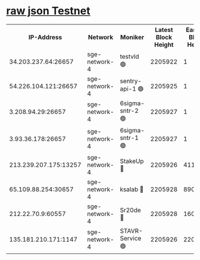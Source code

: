 
[raw json Testnet](https://rpc-check.sget.stavr.tech/sget/rpc-sget-result.json)
=


<table><tr><th>IP-Address</th><th>Network</th><th>Moniker</th><th>Latest Block Height</th><th>Earliest Block Height</th><th>Catching Up</th><th>Tx Index</th><th>Voting Power</th><th>Scan Time</th></tr><tr><td>34.203.237.64:26657</td><td>sge-network-4</td><td>testvld 🟢</td><td>2205922</td><td>1</td><td>False</td><td>on</td><td>0</td><td>2024-03-27T21:52:23.742930871UTC</td></tr><tr><td>54.226.104.121:26657</td><td>sge-network-4</td><td>sentry-api-1 🟢</td><td>2205925</td><td>1</td><td>False</td><td>on</td><td>0</td><td>2024-03-27T21:52:38.604323435UTC</td></tr><tr><td>3.208.94.29:26657</td><td>sge-network-4</td><td>6sigma-sntr-2 🟢</td><td>2205927</td><td>1</td><td>False</td><td>on</td><td>0</td><td>2024-03-27T21:52:47.869945632UTC</td></tr><tr><td>3.93.36.178:26657</td><td>sge-network-4</td><td>6sigma-sntr-1 🟢</td><td>2205927</td><td>1</td><td>False</td><td>on</td><td>0</td><td>2024-03-27T21:52:52.521088820UTC</td></tr><tr><td>213.239.207.175:13257</td><td>sge-network-4</td><td>StakeUp 🔴</td><td>2205926</td><td>411001</td><td>False</td><td>off</td><td>100</td><td>2024-03-27T21:52:46.939613459UTC</td></tr><tr><td>65.109.88.254:30657</td><td>sge-network-4</td><td>ksalab 🔴</td><td>2205928</td><td>890001</td><td>False</td><td>on</td><td>3497</td><td>2024-03-27T21:52:54.896277697UTC</td></tr><tr><td>212.22.70.9:60557</td><td>sge-network-4</td><td>Sr20de 🔴</td><td>2205928</td><td>1608978</td><td>False</td><td>on</td><td>133</td><td>2024-03-27T21:52:57.281473433UTC</td></tr><tr><td>135.181.210.171:1147</td><td>sge-network-4</td><td>STAVR-Service 🟢</td><td>2205926</td><td>2202001</td><td>False</td><td>on</td><td>0</td><td>2024-03-27T21:52:47.264117362UTC</td></tr></table>
